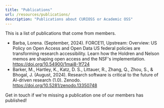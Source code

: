 ```yaml
---
title: "Publications"
url: /resources/publications/
description: "Publications about CURIOSS or Academic OSS"
---
```


This is a list of publications that come from members.

- Barba, Lorena. (September, 2024). FORCE11, Upstream: Overview: US Policy on Open Access and Open Data US federal policies are transforming research accessibility. Learn how the Holdren and Nelson memos are shaping open access and the NSF's implementation. https://doi.org/10.54900/1maj8-1f724
- Barker, M., Hartley, K., Katz, D. S., Littauer, R., Zhang, Q., Zhou, S., & Bhogal, J. (August, 2024). Research software is critical to the future of AI-driven research (1.0). Zenodo. https://doi.org/10.5281/zenodo.13350748

Get in touch if we're missing a publication one of our members has published!